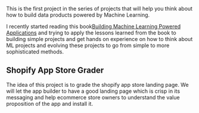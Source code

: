 This is the first project in the series of projects that will help you think about how to build data products powered by
Machine Learning.

I recently started reading this book[Building Machine Learning Powered Applications](https://www.oreilly.com/library/view/building-machine-learning/9781492045106/) and trying to apply the lessons learned from the book
to building simple projects and get hands on experience on how to think about ML projects and evolving these projects to go from simple to more sophisticated methods.

## Shopify App Store Grader

The idea of this project is to grade the shopify app store landing page. We will let the app builder
to have a good landing page which is crisp in its messaging and help ecommerce store owners
to understand the value proposition of the app and install it.